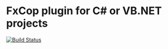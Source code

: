 # FxCop plugin for C# or VB.NET projects

[![Build Status](https://travis-ci.org/SonarQubeCommunity/sonar-fxcop.svg?branch=master)](https://travis-ci.org/SonarQubeCommunity/sonar-fxcop)
